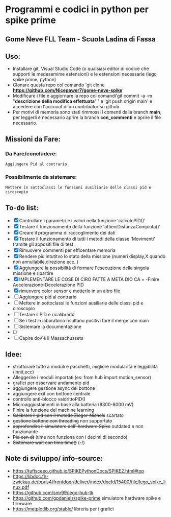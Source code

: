 # Programmi e codici in python per spike prime
## Gome Neve FLL Team - Scuola Ladina di Fassa
## Uso:
- Installare git, Visual Studio Code (o qualsiasi editor di codice che supporti le medesemime estensioni) e le estensioni necessarie (lego spike prime, python)
- Clonare questa repo col comando 'git clone __https://github.com/Nicepawer7/gome-neve-spike__'
- Modificare i file e aggiornare la repo coi comandi'git commit -a -m "__descrizione della modifica effettuata__" ' e 'git push origin main' e accedere con l'account di un contributor su github
- Per motivi di memoria sono stati rimmossi i comenti dalla branch __main__, per leggerli è necessario aprire la branch __con_commenti__ e aprire il file necessario.
## Missioni da Fare:

### Da Fare/concludere:
    Aggiungere Pid al contrario
### Possibilmente da sistemare: 
    Mettere in sottoclassi le funzioni ausiliarie delle classi pid e ciroscopio
## To-do list:
- [x] Controllare i parametri e i valori nella funzione 'calcoloPID()' 
- [x] Testare il funzionamento della funzione 'ottieniDistanzaCompiuta()'
- [x] Creare il programma di raccoglimento dei dati
- [x] Testare il funzionamento di tutti i metodi della classe 'Movimenti' tramite gli appositi file di test
- [X] Rimuovere commenti per efficentare memoria
- [X] Rendere più intutitvo lo stato della missione (numeri display,X quando non annullabile,direzione ecc..)
- [X] Aggiungere la possibilità di fermare l'esecuzione della singola missione e ripartire
- [X] IMPLEMENTARE LE COSE DI CIRO FATTE A META DIO CA + -Finire Accelerazione-Decelerazione PID
- [X] rimuovere color sensor e metterlo in un altro file
- [ ] Aggiungere pid al contrario
- [ ] Mettere in sottoclassi le funzioni ausiliarie delle classi pid e ciroscopio
- [ ] Testare il PID e ricalibrarlo
- [ ] Se i test in laboratorio risultano positivi fare il merge con main
- [ ] Sistemare la documentazione
- [ ] 
- [ ] Capire dov'è il Massachussets

## Idee:
- strutturare tutto a moduli e pacchetti, migliore modularita e leggibilità (innit,ecc)
-  Alleggerire i moduli importati (es: from hub import motion_sensor)
- grafici per osservare andamento pid
- aggiungere gestione async del bottone
- aggiungere exit con bottone centrale
- controllo anti-blocco vaidrittoPID()
- Microaggiustamenti in base alla batteria (8300-8000 mV)
- Finire la funzione del machine learning
- ~~Calibrare il pid con il metodo Zieger-Nichols~~ scartato
- ~~gestione bottone con threading~~ non supportato
-  ~~approfondire il simulatore dell' hardware Spike~~ outdated e non funzionante
- ~~Pid con dt~~ (time non funziona con i decimi di secondo)
- ~~Sistemare wait con time.time()~~ (-/)

## Note di sviluppo/ info-source:
- https://tuftsceeo.github.io/SPIKEPythonDocs/SPIKE2.html#top
- https://libdoc.fh-zwickau.de/opus4/frontdoor/deliver/index/docId/15400/file/lego_spike_linux.pdf
- https://github.com/smr99/lego-hub-tk
- https://github.com/gpdaniels/spike-prime simulatore hardware spike e firmware
- https://matplotlib.org/stable/ libreria per i grafici
